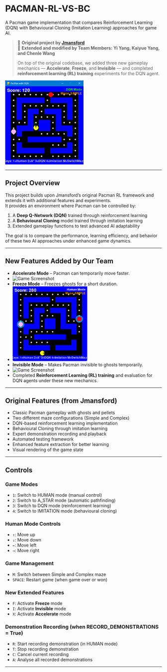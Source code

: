 # PACMAN-RL-VS-BC

A Pacman game implementation that compares Reinforcement Learning (DQN) with Behavioural Cloning (Imitation Learning) approaches for game AI.  

> 🧩 **Original project by [Jmansford](https://github.com/jmansford)**  
> 🔧 **Extended and modified by Team Members: Yi Yang, Kaiyue Yang, and Chenle Wang**  
>  
> On top of the original codebase, we added three new gameplay mechanics — **Accelerate**, **Freeze**, and **Invisible** — and completed **reinforcement learning (RL) training** experiments for the DQN agent.

<img src="images/gameplay.png" alt="Game Screenshot" style="width:50%;">

---

## Project Overview

This project builds upon Jmansford’s original Pacman RL framework and extends it with additional features and experiments.  
It provides an environment where Pacman can be controlled by:

1. A **Deep Q-Network (DQN)** trained through reinforcement learning  
2. A **Behavioural Cloning** model trained through imitation learning  
3. Extended gameplay functions to test advanced AI adaptability

The goal is to compare the performance, learning efficiency, and behavior of these two AI approaches under enhanced game dynamics.

---

## New Features Added by Our Team

- **Accelerate Mode** – Pacman can temporarily move faster.
- <img src="images/Accelerate.png" alt="Game Screenshot" style="width:50%;">
- **Freeze Mode** – Freezes ghosts for a short duration.
- <img src="images/Freeze.png" alt="Game Screenshot" style="width:50%;">
- **Invisible Mode** – Makes Pacman invisible to ghosts temporarily.
- <img src="images/Invisible.png" alt="Game Screenshot" style="width:50%;">
- Completed **Reinforcement Learning (RL) training** and evaluation for DQN agents under these new mechanics.

---

## Original Features (from Jmansford)

- Classic Pacman gameplay with ghosts and pellets  
- Two different maze configurations (Simple and Complex)  
- DQN-based reinforcement learning implementation  
- Behavioural Cloning through imitation learning  
- Expert demonstration recording and playback  
- Automated testing framework  
- Enhanced feature extraction for better learning  
- Visual rendering of the game state  

---

## Controls

### Game Modes
- `1`: Switch to HUMAN mode (manual control)  
- `2`: Switch to A_STAR mode (automatic pathfinding)  
- `3`: Switch to DQN mode (reinforcement learning)  
- `4`: Switch to IMITATION mode (behavioural cloning)

### Human Mode Controls
- `↑`: Move up  
- `↓`: Move down  
- `←`: Move left  
- `→`: Move right  

### Game Management
- `M`: Switch between Simple and Complex maze  
- `SPACE`: Restart game (when game over or won)

### New Extended Features
- `F`: Activate **Freeze** mode  
- `I`: Activate **Invisible** mode  
- `X`: Activate **Accelerate** mode  

### Demonstration Recording (when RECORD_DEMONSTRATIONS = True)
- `R`: Start recording demonstration (in HUMAN mode)  
- `T`: Stop recording demonstration  
- `C`: Cancel current recording  
- `A`: Analyse all recorded demonstrations  

---
